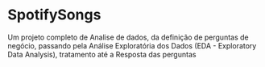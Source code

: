 # SpotifySongs
Um projeto completo de Analise de dados, da definição de perguntas de negócio, passando pela Análise Exploratória dos Dados (EDA - Exploratory Data Analysis), tratamento até a Resposta das perguntas
